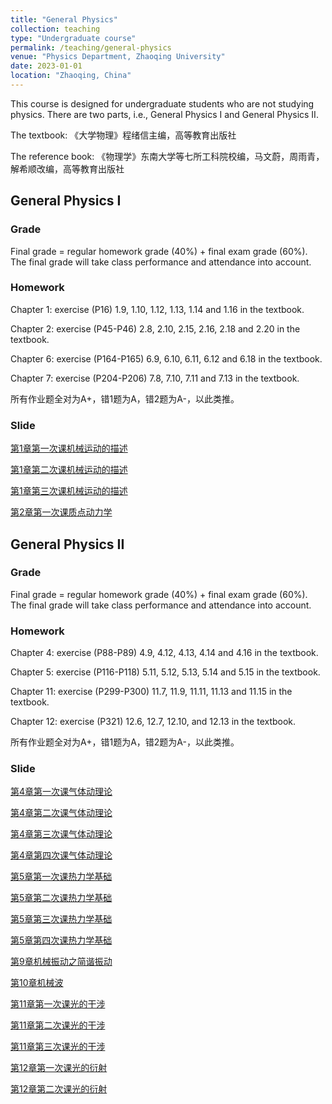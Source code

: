 ```yaml
---
title: "General Physics"
collection: teaching
type: "Undergraduate course"
permalink: /teaching/general-physics
venue: "Physics Department, Zhaoqing University"
date: 2023-01-01
location: "Zhaoqing, China"
---
```


This course is designed for undergraduate students who are not studying physics. There are two parts, i.e., General Physics I and General Physics II.

The textbook: 《大学物理》程绪信主编，高等教育出版社

The reference book: 《物理学》东南大学等七所工科院校编，马文蔚，周雨青，解希顺改编，高等教育出版社

## General Physics I

### Grade

Final grade = regular homework grade (40%) + final exam grade (60%). The final grade will take class performance and attendance into account.

### Homework

Chapter 1: exercise (P16) 1.9, 1.10, 1.12, 1.13, 1.14 and 1.16 in the textbook.

Chapter 2: exercise (P45-P46) 2.8, 2.10, 2.15, 2.16, 2.18 and 2.20 in the textbook.

Chapter 6: exercise (P164-P165) 6.9, 6.10, 6.11, 6.12 and 6.18 in the textbook.

Chapter 7: exercise (P204-P206) 7.8, 7.10, 7.11 and 7.13 in the textbook.

所有作业题全对为A+，错1题为A，错2题为A-，以此类推。

### Slide

[第1章第一次课机械运动的描述](https://shuailiu1990.github.io/files/general-physics-i/第1章第一次课机械运动的描述.pdf)

[第1章第二次课机械运动的描述](https://shuailiu1990.github.io/files/general-physics-i/第1章第二次课机械运动的描述.pdf)

[第1章第三次课机械运动的描述](https://shuailiu1990.github.io/files/general-physics-i/第1章第三次课机械运动的描述.pdf)

[第2章第一次课质点动力学](https://shuailiu1990.github.io/files/general-physics-i/第2章第一次课质点动力学.pdf)

## General Physics II

### Grade

Final grade = regular homework grade (40%) + final exam grade (60%). The final grade will take class performance and attendance into account.

### Homework

Chapter 4: exercise (P88-P89) 4.9, 4.12, 4.13, 4.14 and 4.16 in the textbook.

Chapter 5: exercise (P116-P118) 5.11, 5.12, 5.13, 5.14 and 5.15 in the textbook.

Chapter 11: exercise (P299-P300) 11.7, 11.9, 11.11, 11.13 and 11.15 in the textbook.

Chapter 12: exercise (P321) 12.6, 12.7, 12.10, and 12.13 in the textbook.

所有作业题全对为A+，错1题为A，错2题为A-，以此类推。

### Slide

[第4章第一次课气体动理论](https://shuailiu1990.github.io/files/general-physics-ii/第4章第一次课气体动理论.pdf)

[第4章第二次课气体动理论](https://shuailiu1990.github.io/files/general-physics-ii/第4章第二次课气体动理论.pdf)

[第4章第三次课气体动理论](https://shuailiu1990.github.io/files/general-physics-ii/第4章第三次课气体动理论.pdf)

[第4章第四次课气体动理论](https://shuailiu1990.github.io/files/general-physics-ii/第4章第四次课气体动理论.pdf)

[第5章第一次课热力学基础](https://shuailiu1990.github.io/files/general-physics-ii/第5章第一次课热力学基础.pdf)

[第5章第二次课热力学基础](https://shuailiu1990.github.io/files/general-physics-ii/第5章第二次课热力学基础.pdf)

[第5章第三次课热力学基础](https://shuailiu1990.github.io/files/general-physics-ii/第5章第三次课热力学基础.pdf)

[第5章第四次课热力学基础](https://shuailiu1990.github.io/files/general-physics-ii/第5章第四次课热力学基础.pdf)

[第9章机械振动之简谐振动](https://shuailiu1990.github.io/files/general-physics-ii/第9章机械振动之简谐振动.pdf)

[第10章机械波](https://shuailiu1990.github.io/files/general-physics-ii/第10章机械波.pdf)

[第11章第一次课光的干涉](https://shuailiu1990.github.io/files/general-physics-ii/第11章第一次课光的干涉.pdf)

[第11章第二次课光的干涉](https://shuailiu1990.github.io/files/general-physics-ii/第11章第二次课光的干涉.pdf)

[第11章第三次课光的干涉](https://shuailiu1990.github.io/files/general-physics-ii/第11章第三次课光的干涉.pdf)

[第12章第一次课光的衍射](https://shuailiu1990.github.io/files/general-physics-ii/第12章第一次课光的衍射.pdf)

[第12章第二次课光的衍射](https://shuailiu1990.github.io/files/general-physics-ii/第12章第二次课光的衍射.pdf)
